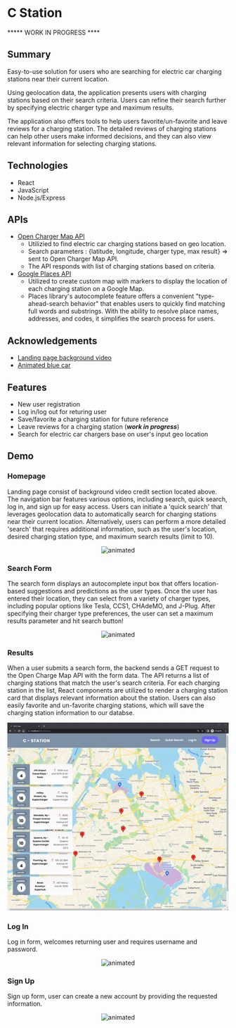 
# C Station

***** WORK IN PROGRESS ****

## Summary
Easy-to-use solution for users who are searching for electric car charging stations near their current location.

Using geolocation data, the application presents users with charging stations based on their search criteria. Users can refine their search further by specifying electric charger type and maximum results. 

The application also offers tools to help users favorite/un-favorite and leave reviews for a charging station. The detailed reviews of charging stations can help other users make informed decisions, and they can also view relevant information for selecting charging stations.

## Technologies
 - React
 - JavaScript
 - Node.js/Express


## APIs
 - [Open Charger Map API](https://openchargemap.org/site)
   - Utilizied to find electric car charging stations based on geo location. 
   - Search parameters : {latitude, longitude, charger type, max result} => sent to Open Charger Map API.
   - The API responds with list of charging stations based on criteria. 
 - [Google Places API](https://developers.google.com/maps/documentation/places/web-service/overview)
   - Utilized to create custom map with markers to display the location of each charging station on a Google Map.
   - Places library's autocomplete feature offers a convenient "type-ahead-search behavior" that enables users to quickly find matching full words and substrings. With the ability to resolve place names, addresses, and codes, it simplifies the search process for users.



## Acknowledgements

 - [Landing page background video](https://www.youtube.com/watch?v=M32bzsBswAk)
 - [Animated blue car](https://codepen.io/gvissing/pen/RwBMxKj)
  
## Features 
 - New user registration
 - Log in/log out for returing user
 - Save/favorite a charging station for future reference
 - Leave reviews for a charging station (***work in progress***)
 - Search for electric car chargers base on user's input geo location
  
## Demo

### Homepage 
Landing page consist of background video credit section located above. The navigation bar features various options, including search, quick search, log in, and sign up for easy access. Users can initiate a 'quick search' that leverages geolocation data to automatically search for charging stations near their current location. Alternatively, users can perform a more detailed 'search' that requires additional information, such as the user's location, desired charging station type, and maximum search results (limit to 10).
<p align="center">
  <img src="https://github.com/xieb3cky/Cstation_Frontend/blob/master/demo/landing-pagegif.gif" alt="animated" />
</p>

### Search Form 
The search form displays an autocomplete input box that offers location-based suggestions and predictions as the user types. Once the user has entered their location, they can select from a variety of charger types, including popular options like Tesla, CCS1, CHAdeMO, and J-Plug. After specifying their charger type preferences, the user can set a maximum results parameter and hit search button!

<p align="center">
  <img src="https://github.com/xieb3cky/Cstation_Frontend/blob/master/demo/search.gif" alt="animated" />
</p>

### Results
When a user submits a search form, the backend sends a GET request to the Open Charge Map API with the form data. The API returns a list of charging stations that match the user's search criteria. For each charging station in the list, React components are utilized to render a charging station card that displays relevant information about the station. Users can also easily favorite and un-favorite charging stations, which will save the charging station information to our databse.

<p align="center">
  <img src="https://github.com/xieb3cky/Cstation_Frontend/blob/master/demo/resgif.gif" alt="animated" />
</p> 

### Log In 
Log in form, welcomes returning user and requires username and password.
<p align="center">
  <img src="https://github.com/xieb3cky/Cstation_Frontend/blob/master/demo/signin.gif" alt="animated" />
</p> 

### Sign Up
Sign up form, user can create a new account by providing the requested information. 
<p align="center">
  <img src="https://github.com/xieb3cky/Cstation_Frontend/blob/master/demo/signupform.gif" alt="animated" />
</p> 




<!-- ## Goal -->
<!-- ## Set Up Instructions  -->
